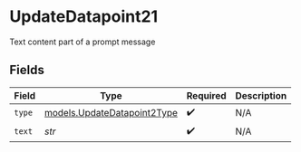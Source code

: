 # UpdateDatapoint21

Text content part of a prompt message


## Fields

| Field                                                            | Type                                                             | Required                                                         | Description                                                      |
| ---------------------------------------------------------------- | ---------------------------------------------------------------- | ---------------------------------------------------------------- | ---------------------------------------------------------------- |
| `type`                                                           | [models.UpdateDatapoint2Type](../models/updatedatapoint2type.md) | :heavy_check_mark:                                               | N/A                                                              |
| `text`                                                           | *str*                                                            | :heavy_check_mark:                                               | N/A                                                              |
